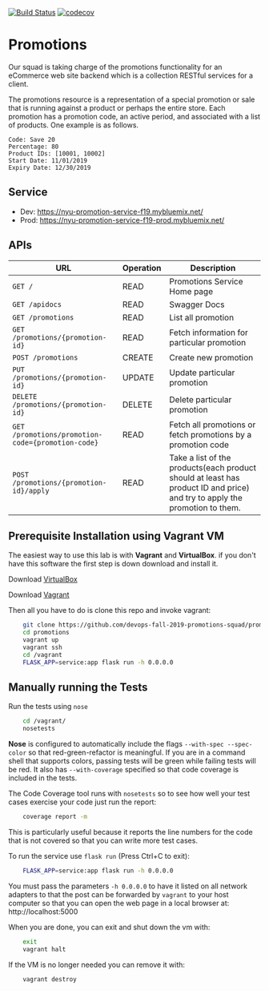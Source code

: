 [![Build Status](https://travis-ci.org/devops-fall-2019-promotions-squad/promotions.svg?branch=master)](https://travis-ci.org/devops-fall-2019-promotions-squad/promotions)
[![codecov](https://codecov.io/gh/devops-fall-2019-promotions-squad/promotions/branch/master/graph/badge.svg)](https://codecov.io/gh/devops-fall-2019-promotions-squad/promotions)

# Promotions
Our squad is taking charge of the promotions functionality for an eCommerce web site backend which is a collection RESTful services for a client. 

The promotions resource is a representation of a special promotion or sale that is running
against a product or perhaps the entire store. Each promotion has a promotion code, an active period, and associated with a list of products. One example is as follows.
```
Code: Save 20
Percentage: 80
Product IDs: [10001, 10002]
Start Date: 11/01/2019
Expiry Date: 12/30/2019
```

## Service
- Dev: https://nyu-promotion-service-f19.mybluemix.net/
- Prod: https://nyu-promotion-service-f19-prod.mybluemix.net/

## APIs
URL | Operation | Description
-- | -- | --
`GET /` | READ | Promotions Service Home page
`GET /apidocs` | READ | Swagger Docs
`GET /promotions` | READ | List all promotion
`GET /promotions/{promotion-id}` | READ | Fetch information for particular promotion
`POST /promotions` | CREATE | Create new promotion
`PUT /promotions/{promotion-id}` | UPDATE | Update particular promotion
`DELETE /promotions/{promotion-id}` | DELETE | Delete particular promotion
`GET /promotions/promotion-code={promotion-code}` | READ | Fetch all promotions or fetch promotions by a promotion code
`POST /promotions/{promotion-id}/apply` | READ | Take a list of the products(each product should at least has product ID and price) and try to apply the promotion to them.


## Prerequisite Installation using Vagrant VM

The easiest way to use this lab is with **Vagrant** and **VirtualBox**. if you don't have this software the first step is down download and install it.

Download [VirtualBox](https://www.virtualbox.org/)

Download [Vagrant](https://www.vagrantup.com/)

Then all you have to do is clone this repo and invoke vagrant:

```bash
    git clone https://github.com/devops-fall-2019-promotions-squad/promotions.git
    cd promotions
    vagrant up
    vagrant ssh
    cd /vagrant
    FLASK_APP=service:app flask run -h 0.0.0.0
```

## Manually running the Tests

Run the tests using `nose`

```bash
    cd /vagrant/
    nosetests
```

**Nose** is configured to automatically include the flags `--with-spec --spec-color` so that red-green-refactor is meaningful. If you are in a command shell that supports colors, passing tests will be green while failing tests will be red. It also has `--with-coverage` specified so that code coverage is included in the tests.

The Code Coverage tool runs with `nosetests` so to see how well your test cases exercise your code just run the report:

```bash
    coverage report -m
```

This is particularly useful because it reports the line numbers for the code that is not covered so that you can write more test cases.

To run the service use `flask run` (Press Ctrl+C to exit):

```bash
    FLASK_APP=service:app flask run -h 0.0.0.0
```

You must pass the parameters `-h 0.0.0.0` to have it listed on all network adapters to that the post can be forwarded by `vagrant` to your host computer so that you can open the web page in a local browser at: http://localhost:5000

When you are done, you can exit and shut down the vm with:

```bash
    exit
    vagrant halt
```

If the VM is no longer needed you can remove it with:

```bash
    vagrant destroy
```
